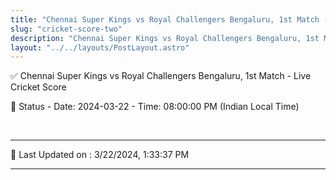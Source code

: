 ```yaml
---
title: "Chennai Super Kings vs Royal Challengers Bengaluru, 1st Match - Live Cricket Score"
slug: "cricket-score-two"
description: "Chennai Super Kings vs Royal Challengers Bengaluru, 1st Match - Live Cricket Score - Date: 2024-03-22 - Time: 08:00:00 PM (Indian Local Time)."
layout: "../../layouts/PostLayout.astro"
--- 
```


✅ Chennai Super Kings vs Royal Challengers Bengaluru, 1st Match - Live Cricket Score

📑 Status - Date: 2024-03-22 - Time: 08:00:00 PM (Indian Local Time)

<br />

***

📝 Last Updated on : 3/22/2024, 1:33:37 PM

***

